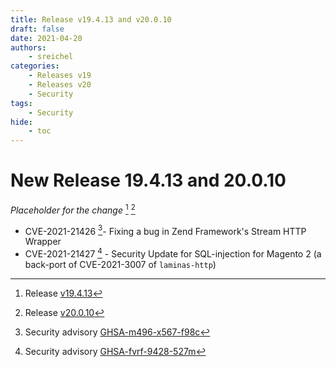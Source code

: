 ```yaml
---
title: Release v19.4.13 and v20.0.10
draft: false
date: 2021-04-20
authors:
    - sreichel
categories:
    - Releases v19
    - Releases v20
    - Security
tags:
    - Security
hide:
    - toc
---
```


# New Release 19.4.13 and 20.0.10

_Placeholder for the change_ [^1] [^2]

- CVE-2021-21426 [^3]- Fixing a bug in Zend Framework's Stream HTTP Wrapper
- CVE-2021-21427 [^4] - Security Update for SQL-injection for Magento 2 (a back-port of CVE-2021-3007 of `laminas-http`)

<!-- more -->

[^1]: Release [v19.4.13](https://github.com/OpenMage/magento-lts/releases/tag/v19.4.13)
[^2]: Release [v20.0.10](https://github.com/OpenMage/magento-lts/releases/tag/v20.0.10)
[^3]: Security advisory [GHSA-m496-x567-f98c](https://github.com/OpenMage/magento-lts/security/advisories/GHSA-m496-x567-f98c)
[^4]: Security advisory [GHSA-fvrf-9428-527m](https://github.com/OpenMage/magento-lts/security/advisories/GHSA-fvrf-9428-527m)
